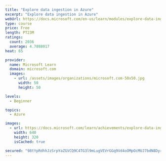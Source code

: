 ```yaml
---
title: "Explore data ingestion in Azure"
excerpt: "Explore data ingestion in Azure"
webUrl: https://docs.microsoft.com/en-us/learn/modules/explore-data-ingestion-azure/
type: course
price: Free
length: PT23M
ratings:
  count: 2036
  average: 4.7888017
heat: 65

provider:
  name: Microsoft Learn
  domain: microsoft.com
  images:
    - url: /assets/images/organizations/microsoft.com-50x50.jpg
      width: 50
      height: 50

levels:
  - Beginner

topics:
  - Azure

images:
  - url: https://docs.microsoft.com/learn/achievements/explore-data-ingestion-azure-social.png
    width: 640
    height: 320
    isCached: true

secured: "98tYpRdhhJzSrpYaZGVCQ9C4TG3l9mLugVEVrGGq9Vd4oOMpOcMUJ7bdN8DyrxqhvjV/qo8RIb3Lyck/fF/1FW4Fh2Igj2sAMI7hJFhbVPExBG96xxVqT8SLahyUZqdBDZGAmCDBsYDlVuW7LGTjFdDzrDwNrpVjZaWImce4ZKElKefY9YV0PmOxywndsdUa9TZ+yoaIZ9hBMJ1JZCY2yne9F1FVuY5gEGj5iTdR0tpt2zWsnpbEDJ6M9wvhU8xI1Hmbg8+l1tTnjio1Qv7WwFvs0r4eytYOXNPSVugUaFyoNCZPkWqrA5WlLhRzewZxoXbWemJBuN1x6mHHK+E8wTWIGNFOZRdlXQiOMV91iqoH8FVfibDmJC+dG7wIYMxW6vW0wZRQ2zclJIcKafFnmIidoqRnFBwDbGbXlnZzDOw=;BwJbfkdIIhitxF8L7Sw3Zg=="
---
```


